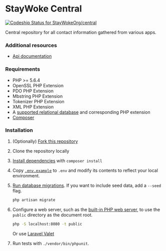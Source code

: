 # StayWoke Central

[![Codeship Status for StayWokeOrg/central](https://codeship.com/projects/a937ac20-b91c-0134-e6c5-166255a25182/status?branch=development)](https://codeship.com/projects/194895)

Central repository for all contact information gathered from various apps.

### Additional resources

* [Api documentation](docs/api.md)

### Requirements

* PHP >= 5.6.4
* OpenSSL PHP Extension
* PDO PHP Extension
* Mbstring PHP Extension
* Tokenizer PHP Extension
* XML PHP Extension
* A [supported relational database](http://laravel.com/docs/5.3/database#introduction) and corresponding PHP extension
* [Composer](https://getcomposer.org/download/)

### Installation

1. (Optionally) [Fork this repository](https://help.github.com/articles/fork-a-repo/)
2. Clone the repository locally
3. [Install dependencies](https://getcomposer.org/doc/01-basic-usage.md#installing-dependencies) with `composer install`
4. Copy [`.env.example`](https://github.com/staywokeorg/central/blob/master/.env.example) to `.env` and modify its contents to reflect your local environment.
5. [Run database migrations](http://laravel.com/docs/5.3/migrations#running-migrations). If you want to include seed data, add a `--seed` flag.

    ```bash
    php artisan migrate
    ```
6. Configure a web server, such as the [built-in PHP web server](http://php.net/manual/en/features.commandline.webserver.php), to use the `public` directory as the document root.

    ```bash
    php -S localhost:8080 -t public
    ```

     Or use [Laravel Valet](https://laravel.com/docs/5.3/valet)
7. Run tests with `./vendor/bin/phpunit`.
